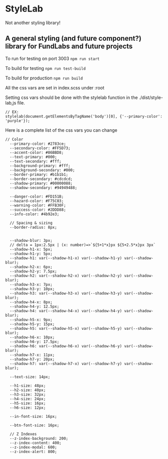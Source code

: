 # StyleLab
Not another styling library!

## A general styling (and future component?) library for FundLabs and future projects


To run for testing on port 3003
`npm run start`

To build for testing
`npm run test-build`

To build for production
`npm run build`

All the css vars are set in index.scss under :root

Setting css vars should be done with the stylelab function in the ./dist/style-lab,js file.
```
// EX: 
stylelab(document.getElementsByTagName('body')[0], {'--primary-color': 'purple'});
```

Here is a complete list of the css vars you can change
```
// Color
  --primary-color: #2783ce;
  --secondary-color: #FF5D73;
  --accent-color: #86BBD8;
  --text-primary: #000;
  --text-secondary: #fff;
  --background-primary: #fff;
  --background-secondary: #000;
  --border-primary: #b1b1b1;
  --border-secondary: #cdcdcd;
  --shadow-primary: #00000088;
  --shadow-secondary: #94949488;

  --danger-color: #FD151B;
  --hazard-color: #F75C03;
  --warning-color: #FFB30F;
  --success-color: #2DDD88;
  --info-color: #4b92e3;

  // Spacing & sizing
  --border-radius: 8px;


  --shadow-blur: 3px;
  // delta = 1px:2.5px | (x: number)=>`${5+1*x}px ${5+2.5*x}px 3px`
  --shadow-h1-x: 5px;
  --shadow-h1-y: 5px;
  --shadow-h1: var(--shadow-h1-x) var(--shadow-h1-y) var(--shadow-blur);
  --shadow-h2-x: 6px;
  --shadow-h2-y: 7.5px;
  --shadow-h2: var(--shadow-h2-x) var(--shadow-h2-y) var(--shadow-blur);
  --shadow-h3-x: 7px;
  --shadow-h3-y: 10px;
  --shadow-h3: var(--shadow-h3-x) var(--shadow-h3-y) var(--shadow-blur);
  --shadow-h4-x: 8px;
  --shadow-h4-y: 12.5px;
  --shadow-h4: var(--shadow-h4-x) var(--shadow-h4-y) var(--shadow-blur);
  --shadow-h5-x: 9px;
  --shadow-h5-y: 15px;
  --shadow-h5: var(--shadow-h5-x) var(--shadow-h5-y) var(--shadow-blur);
  --shadow-h6-x: 10px;
  --shadow-h6-y: 17.5px;
  --shadow-h6: var(--shadow-h6-x) var(--shadow-h6-y) var(--shadow-blur);
  --shadow-h7-x: 11px;
  --shadow-h7-y: 20px;
  --shadow-h7: var(--shadow-h7-x) var(--shadow-h7-y) var(--shadow-blur);
  
  --text-size: 14px;

  --h1-size: 48px;
  --h2-size: 40px;
  --h3-size: 32px;
  --h4-size: 24px;
  --h5-size: 16px;
  --h6-size: 12px;

  --in-font-size: 16px;

  --btn-font-size: 16px;

  // Z Indexes
  --z-index-background: 200;
  --z-index-content: 400;
  --z-index-modal: 600;
  --z-index-alert: 800;
```
